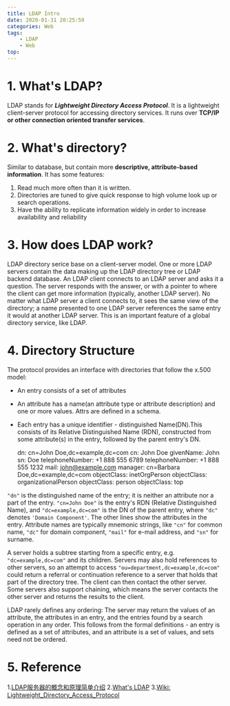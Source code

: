 ```yaml
---
title: LDAP Intro
date: 2020-01-31 20:25:59
categories: Web
tags:
    - LDAP
    - Web
top:
---
```

# 1. What's LDAP?

LDAP stands for ***Lightweight Directory Access Protocol***. It is a lightweight client-server protocol for accessing directory services. It runs over **TCP/IP or other connection oriented transfer services**. 

# 2. What's directory? 

Similar to database, but contain more **descriptive, attribute-based information**. It has some features:

1. Read much more often than it is written. 
2. Directories are tuned to give quick response to high volume look up or search operations.
3. Have the ability to replicate information widely in order to increase availability and reliability


# 3. How does LDAP work? 

LDAP directory serice base on a client-server model. One or more LDAP servers contain the data making up the LDAP directory tree or LDAP backend database. An LDAP client connects to an LDAP server and asks it a question. The server responds with the answer, or with a pointer to where the client can get more information (typically, another LDAP server). No matter what LDAP server a client connects to, it sees the same view of the directory; a name presented to one LDAP server references the same entry it would at another LDAP server. This is an important feature of a global directory service, like LDAP.

# 4. Directory Structure

The protocol provides an interface with directories that follow the x.500 model:
+ An entry consists of a set of attributes
+ An attribute has a name(an attribute type or attribute description) and one or more values. Attrs are defined in a schema. 
+ Each entry has a unique identifier - distinguished Name(DN).This consists of its Relative Distinguished Name (RDN), constructed from some attribute(s) in the entry, followed by the parent entry's DN.

     dn: cn=John Doe,dc=example,dc=com
     cn: John Doe
     givenName: John
     sn: Doe
     telephoneNumber: +1 888 555 6789
     telephoneNumber: +1 888 555 1232
     mail: john@example.com
     manager: cn=Barbara Doe,dc=example,dc=com
     objectClass: inetOrgPerson
     objectClass: organizationalPerson
     objectClass: person
     objectClass: top
     
`"dn"` is the distinguished name of the entry; it is neither an attribute nor a part of the entry. `"cn=John Doe"` is the entry's RDN (Relative Distinguished Name), and `"dc=example,dc=com"` is the DN of the parent entry, where `"dc"` denotes `'Domain Component'`. The other lines show the attributes in the entry. Attribute names are typically mnemonic strings, like `"cn"` for common name, `"dc"` for domain component, `"mail"` for e-mail address, and `"sn"` for surname.

A server holds a subtree starting from a specific entry, e.g. `"dc=example,dc=com"` and its children. Servers may also hold references to other servers, so an attempt to access `"ou=department,dc=example,dc=com"` could return a referral or continuation reference to a server that holds that part of the directory tree. The client can then contact the other server. Some servers also support chaining, which means the server contacts the other server and returns the results to the client.

LDAP rarely defines any ordering: The server may return the values of an attribute, the attributes in an entry, and the entries found by a search operation in any order. This follows from the formal definitions - an entry is defined as a set of attributes, and an attribute is a set of values, and sets need not be ordered. 

# 5. Reference

1.[LDAP服务器的概念和原理简单介绍](https://segmentfault.com/a/1190000002607140)
2.[What's LDAP](https://www.tldp.org/HOWTO/LDAP-HOWTO/whatisldap.html)
3.[Wiki: Lightweight_Directory_Access_Protocol](https://en.wikipedia.org/wiki/Lightweight_Directory_Access_Protocol)
